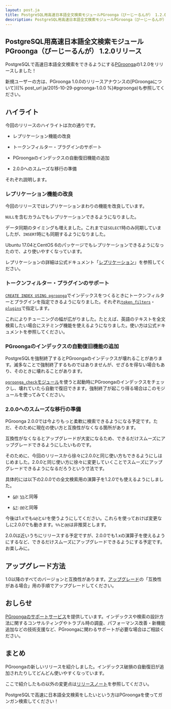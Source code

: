 ```yaml
---
layout: post.ja
title: PostgreSQL用高速日本語全文検索モジュールPGroonga（ぴーじーるんが） 1.2.0リリース
description: PostgreSQL用高速日本語全文検索モジュールPGroonga（ぴーじーるんが） 1.2.0をリリースしました！
---
```


## PostgreSQL用高速日本語全文検索モジュールPGroonga（ぴーじーるんが） 1.2.0リリース

PostgreSQLで高速日本語全文検索をできるようにする[PGroonga](https://pgroonga.github.io/ja/)の1.2.0をリリースしました！

新規ユーザーの方は、PGroonga 1.0.0のリリースアナウンスの[PGroongaについて]({% post_url ja/2015-10-29-pgroonga-1.0.0 %}#pgroonga)も参照してください。

## ハイライト

今回のリリースのハイライトは次の通りです。

  * レプリケーション機能の改良

  * トークンフィルター・プラグインのサポート

  * PGroongaのインデックスの自動復旧機能の追加

  * 2.0.0へのスムーズな移行の準備

それぞれ説明します。

### レプリケーション機能の改良

今回のリリースではレプリケーションまわりの機能を改良しています。

`NULL`を含むカラムでもレプリケーションできるようになりました。

データ同期のタイミングも増えました。これまでは`SELECT`時のみ同期していましたが、`INSERT`時にも同期するようになりました。

Ubuntu 17.04とCentOS 6のパッケージでもレプリケーションできるようになったので、より使いやすくなっています。

レプリケーションの詳細は公式ドキュメント「[レプリケーション](https://pgroonga.github.io/ja/reference/replication.html)」を参照してください。

### トークンフィルター・プラグインのサポート

[`CREATE INDEX USING pgroonga`](https://pgroonga.github.io/ja/reference/create-index-using-pgroonga.html)でインデックスをつくるときにトークンフィルターとプラグインを指定できるようになりました。それぞれ[`token_filters`](https://pgroonga.github.io/ja/reference/create-index-using-pgroonga.html#custom-token-filters)・[`plugins`](https://pgroonga.github.io/ja/reference/create-index-using-pgroonga.html#custom-plugins)で指定します。

これによりチューニングの幅が広がりました。たとえば、英語のテキストを全文検索したい場合にステミング機能を使えるようになりました。使い方は公式ドキュメントを参照してください。

### PGroongaのインデックスの自動復旧機能の追加

PostgreSQLを強制終了するとPGroongaのインデックスが壊れることがあります。滅多なことで強制終了するものではありませんが、せざるを得ない場合もあり、そのときに壊れることがあります。

[`pgroonga_check`モジュール](https://pgroonga.github.io/ja/reference/modules/pgroonga-check.html)を使うと起動時にPGroongaのインデックスをチェックし、壊れていたら自動で復旧できます。強制終了が起こり得る場合はこのモジュールを使ってみてください。

### 2.0.0へのスムーズな移行の準備

PGroonga 2.0.0では今よりもっと柔軟に検索できるようになる予定です。ただ、そのために現在の使い方と互換性がなくなる箇所があります。

互換性がなくなるとアップグレードが大変になるため、できるだけスムーズにアップグレードできるようにしたいものです。

そのために、今回のリリースから徐々に2.0.0と同じ使い方もできるようにしはじめました。2.0.0と同じ使い方に徐々に変更していくことでスムーズにアップグレードできるようになるだろうという寸法です。

具体的には以下の2.0.0での全文検索用の演算子を1.2.0でも使えるようにしました。

  * [`&@`](https://pgroonga.github.io/ja/reference/operators/match-v2.html): [`%%`](https://pgroonga.github.io/ja/reference/operators/match.html)と同等

  * [`&?`](https://pgroonga.github.io/ja/reference/operators/query-v2.html): [`@@`](https://pgroonga.github.io/ja/reference/operators/query.html)と同等

今後は1.xでも`&@`と`&?`を使うようにしてください。これらを使っておけば変更なしに2.0.0でも動きます。`%%`と`@@`は非推奨とします。

2.0.0は近いうちにリリースする予定ですが、2.0.0でも1.xの演算子を使えるようにするなど、できるだけスムーズにアップグレードできるようにする予定です。お楽しみに。

## アップグレード方法

1.0以降のすべてのバージョンと互換性があります。[アップグレード](https://pgroonga.github.io/ja/upgrade/)の「互換性がある場合」用の手順でアップグレードしてください。

## おしらせ

[PGroongaのサポートサービス](https://pgroonga.github.io/ja/support/)を提供しています。インデックスや検索の設計方法に関するコンサルティングやトラブル時の調査、パフォーマンス改善・新機能追加などの技術支援など、PGroongaに関わるサポートが必要な場合はご相談ください。

## まとめ

PGroongaの新しいリリースを紹介しました。インデックス破損の自動復旧が追加されたりしてどんどん使いやすくなっています。

ここで紹介したもの以外の変更点は[リリースノート](https://pgroonga.github.io/ja/news/#version-1-2-0)を参照してください。

PostgreSQLで高速に日本語全文検索をしたいという方はPGroongaを使ってガンガン検索してください！
